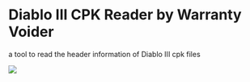 # Diablo III CPK Reader by Warranty Voider

a tool to read the header information of Diablo III cpk files

<img src="https://i.imgur.com/khT35zt.png"></img>
